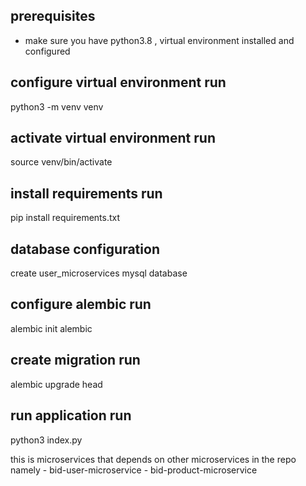 ## prerequisites
- make sure you have python3.8 , virtual environment installed and configured

## configure virtual environment run
python3 -m venv venv

## activate virtual environment run
source venv/bin/activate

## install requirements run
pip install requirements.txt

## database configuration
create user_microservices mysql database


## configure alembic run
alembic init alembic

## create migration run
alembic upgrade head

## run application run
python3 index.py

this is microservices that depends on other microservices in the repo
namely - bid-user-microservice
       - bid-product-microservice

